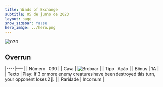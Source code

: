 ```yaml
---
title: Winds of Exchange
subtitle: 05 de junho de 2023
layout: page
show_sidebar: false
hero_image: ../hero.png
---
```


![030](https://mastervault-storage-prod.s3.amazonaws.com/media/card_front/en/600_030_4ef804ace9eb_en.png)


## Overrun

|----|----|
| Número | 030 |
| Casa | ![Brobnar](https://archonarcana.com/images/thumb/e/e0/Brobnar.png/22px-Brobnar.png "Brobnar") |
| Tipo | Ação |
| Bônus | 1A |
| Texto | Play: If 3 or more enemy creatures have been destroyed this turn, your opponent loses 2. |
| Raridade | Incomum |
